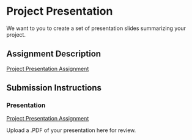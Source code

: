 # Project Presentation
We want to you to create a set of presentation slides summarizing your project.

## Assignment Description
[Project Presentation Assignment](https://education.launchcode.org/liftoff/assignments/project-presentation/)

## Submission Instructions

### Presentation
[Project Presentation Assignment](https://github.com/ritusp/liftoff-assignments/blob/master/P6-Project_Presentation/GRASP.pdf)

Upload a .PDF of your presentation here for review.
